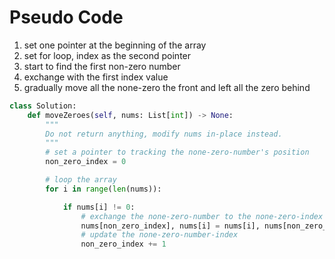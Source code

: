 # Pseudo Code

1. set one pointer at the beginning of the array
2. set for loop, index as the second pointer
3. start to find the first non-zero number
4. exchange with the first index value
5. gradually move all the none-zero the front and left all the zero behind

```python
class Solution:
    def moveZeroes(self, nums: List[int]) -> None:
        """
        Do not return anything, modify nums in-place instead.
        """
        # set a pointer to tracking the none-zero-number's position
        non_zero_index = 0

        # loop the array
        for i in range(len(nums)):

            if nums[i] != 0:
                # exchange the none-zero-number to the none-zero-index
                nums[non_zero_index], nums[i] = nums[i], nums[non_zero_index]
                # update the none-zero-number-index
                non_zero_index += 1
```
